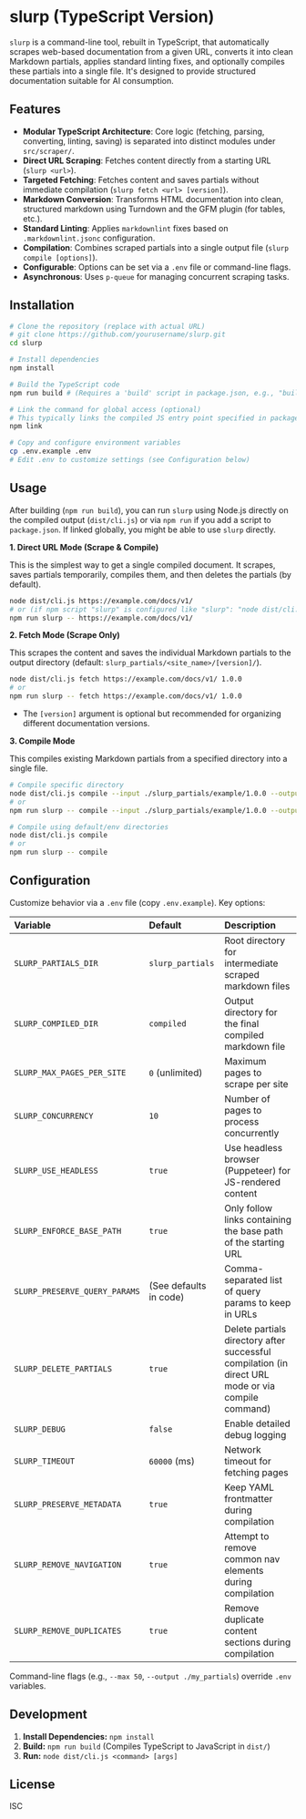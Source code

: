 # slurp (TypeScript Version)

`slurp` is a command-line tool, rebuilt in TypeScript, that automatically scrapes web-based documentation from a given URL, converts it into clean Markdown partials, applies standard linting fixes, and optionally compiles these partials into a single file. It's designed to provide structured documentation suitable for AI consumption.

## Features

-   **Modular TypeScript Architecture**: Core logic (fetching, parsing, converting, linting, saving) is separated into distinct modules under `src/scraper/`.
-   **Direct URL Scraping**: Fetches content directly from a starting URL (`slurp <url>`).
-   **Targeted Fetching**: Fetches content and saves partials without immediate compilation (`slurp fetch <url> [version]`).
-   **Markdown Conversion**: Transforms HTML documentation into clean, structured markdown using Turndown and the GFM plugin (for tables, etc.).
-   **Standard Linting**: Applies `markdownlint` fixes based on `.markdownlint.jsonc` configuration.
-   **Compilation**: Combines scraped partials into a single output file (`slurp compile [options]`).
-   **Configurable**: Options can be set via a `.env` file or command-line flags.
-   **Asynchronous**: Uses `p-queue` for managing concurrent scraping tasks.

## Installation

```sh
# Clone the repository (replace with actual URL)
# git clone https://github.com/yourusername/slurp.git
cd slurp

# Install dependencies
npm install

# Build the TypeScript code
npm run build # (Requires a 'build' script in package.json, e.g., "build": "tsc")

# Link the command for global access (optional)
# This typically links the compiled JS entry point specified in package.json's "bin" field
npm link

# Copy and configure environment variables
cp .env.example .env
# Edit .env to customize settings (see Configuration below)
```

## Usage

After building (`npm run build`), you can run `slurp` using Node.js directly on the compiled output (`dist/cli.js`) or via `npm run` if you add a script to `package.json`. If linked globally, you might be able to use `slurp` directly.

**1. Direct URL Mode (Scrape & Compile)**

This is the simplest way to get a single compiled document. It scrapes, saves partials temporarily, compiles them, and then deletes the partials (by default).

```sh
node dist/cli.js https://example.com/docs/v1/
# or (if npm script "slurp" is configured like "slurp": "node dist/cli.js")
npm run slurp -- https://example.com/docs/v1/
```

**2. Fetch Mode (Scrape Only)**

This scrapes the content and saves the individual Markdown partials to the output directory (default: `slurp_partials/<site_name>/[version]/`).

```sh
node dist/cli.js fetch https://example.com/docs/v1/ 1.0.0
# or
npm run slurp -- fetch https://example.com/docs/v1/ 1.0.0
```
*   The `[version]` argument is optional but recommended for organizing different documentation versions.

**3. Compile Mode**

This compiles existing Markdown partials from a specified directory into a single file.

```sh
# Compile specific directory
node dist/cli.js compile --input ./slurp_partials/example/1.0.0 --output ./compiled/example_v1.md
# or
npm run slurp -- compile --input ./slurp_partials/example/1.0.0 --output ./compiled/example_v1.md

# Compile using default/env directories
node dist/cli.js compile
# or
npm run slurp -- compile
```

## Configuration

Customize behavior via a `.env` file (copy `.env.example`). Key options:

| Variable                      | Default                        | Description                                                              |
| :---------------------------- | :----------------------------- | :----------------------------------------------------------------------- |
| `SLURP_PARTIALS_DIR`          | `slurp_partials`               | Root directory for intermediate scraped markdown files                   |
| `SLURP_COMPILED_DIR`          | `compiled`                     | Output directory for the final compiled markdown file                    |
| `SLURP_MAX_PAGES_PER_SITE`    | `0` (unlimited)                | Maximum pages to scrape per site                                         |
| `SLURP_CONCURRENCY`           | `10`                           | Number of pages to process concurrently                                  |
| `SLURP_USE_HEADLESS`          | `true`                         | Use headless browser (Puppeteer) for JS-rendered content                 |
| `SLURP_ENFORCE_BASE_PATH`     | `true`                         | Only follow links containing the base path of the starting URL           |
| `SLURP_PRESERVE_QUERY_PARAMS` | (See defaults in code)         | Comma-separated list of query params to keep in URLs                     |
| `SLURP_DELETE_PARTIALS`       | `true`                         | Delete partials directory after successful compilation (in direct URL mode or via compile command) |
| `SLURP_DEBUG`                 | `false`                        | Enable detailed debug logging                                            |
| `SLURP_TIMEOUT`               | `60000` (ms)                   | Network timeout for fetching pages                                       |
| `SLURP_PRESERVE_METADATA`     | `true`                         | Keep YAML frontmatter during compilation                                 |
| `SLURP_REMOVE_NAVIGATION`     | `true`                         | Attempt to remove common nav elements during compilation                 |
| `SLURP_REMOVE_DUPLICATES`     | `true`                         | Remove duplicate content sections during compilation                     |

Command-line flags (e.g., `--max 50`, `--output ./my_partials`) override `.env` variables.

## Development

1.  **Install Dependencies:** `npm install`
2.  **Build:** `npm run build` (Compiles TypeScript to JavaScript in `dist/`)
3.  **Run:** `node dist/cli.js <command> [args]`

## License

ISC
